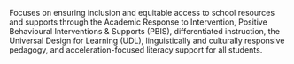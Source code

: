 Focuses on ensuring inclusion and equitable access to school resources and supports through the Academic Response to Intervention, Positive Behavioural Interventions & Supports (PBIS), differentiated instruction, the Universal Design for Learning (UDL), linguistically and culturally responsive pedagogy, and acceleration-focused literacy support for all students.
